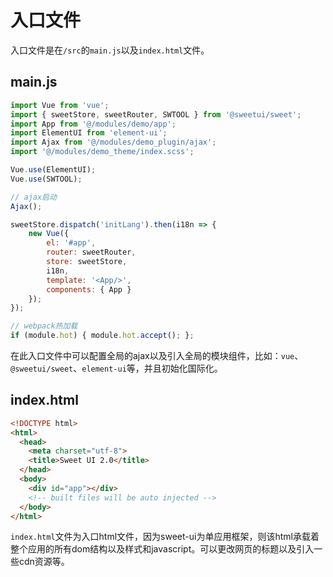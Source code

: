 # 入口文件

入口文件是在`/src`的`main.js`以及`index.html`文件。

## main.js

```js
import Vue from 'vue';
import { sweetStore, sweetRouter, SWTOOL } from '@sweetui/sweet';
import App from '@/modules/demo/app';
import ElementUI from 'element-ui';
import Ajax from '@/modules/demo_plugin/ajax';
import '@/modules/demo_theme/index.scss';

Vue.use(ElementUI);
Vue.use(SWTOOL);

// ajax启动
Ajax();

sweetStore.dispatch('initLang').then(i18n => {
    new Vue({
        el: '#app',
        router: sweetRouter,
        store: sweetStore,
        i18n,
        template: '<App/>',
        components: { App }
    });
});

// webpack热加载
if (module.hot) { module.hot.accept(); };
```

在此入口文件中可以配置全局的ajax以及引入全局的模块组件，比如：`vue`、`@sweetui/sweet`、`element-ui`等，并且初始化国际化。

## index.html

```html
<!DOCTYPE html>
<html>
  <head>
    <meta charset="utf-8">
    <title>Sweet UI 2.0</title>
  </head>
  <body>
    <div id="app"></div>
    <!-- built files will be auto injected -->
  </body>
</html>

```

`index.html`文件为入口html文件，因为sweet-ui为单应用框架，则该html承载着整个应用的所有dom结构以及样式和javascript。可以更改网页的标题以及引入一些cdn资源等。


